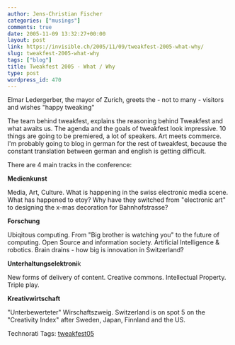 ```yaml
---
author: Jens-Christian Fischer
categories: ["musings"]
comments: true
date: 2005-11-09 13:32:27+00:00
layout: post
link: https://invisible.ch/2005/11/09/tweakfest-2005-what-why/
slug: tweakfest-2005-what-why
tags: ["blog"]
title: Tweakfest 2005 - What / Why
type: post
wordpress_id: 470
---
```



Elmar Ledergerber, the mayor of Zurich, greets the - not to many - visitors and wishes "happy tweaking"



The team behind tweakfest, explains the reasoning behind Tweakfest and what awaits us. The agenda and the goals of tweakfest look impressive. 10 things are going to be premiered, a lot of speakers. Art meets commerce. I'm probably going to blog in german for the rest of tweakfest, because the constant translation between german and english is getting difficult. 
  

  
There are 4 main tracks in the conference:



**Medienkunst**
  
Media, Art, Culture. What is happening in the swiss electronic media scene. What has happened to etoy? Why have they switched from "electronic art" to designing the x-mas decoration for Bahnhofstrasse?



**Forschung**
  
Ubiqitous computing. From "Big brother is watching you" to the future of computing. Open Source and information society. Artificial Intelligence & robotics. Brain drains - how big is innovation in Switzerland?



**Unterhaltungselektroni**k
  
New forms of delivery of content. Creative commons. Intellectual Property. Triple play.



**Kreativwirtschaft**
  
"Unterbewerteter" Wirschaftszweig. Switzerland is on spot 5 on the "Creativity Index" after Sweden, Japan, Finnland and the US. 



 





Technorati Tags: [tweakfest05](https://technorati.com/tag/tweakfest05)
